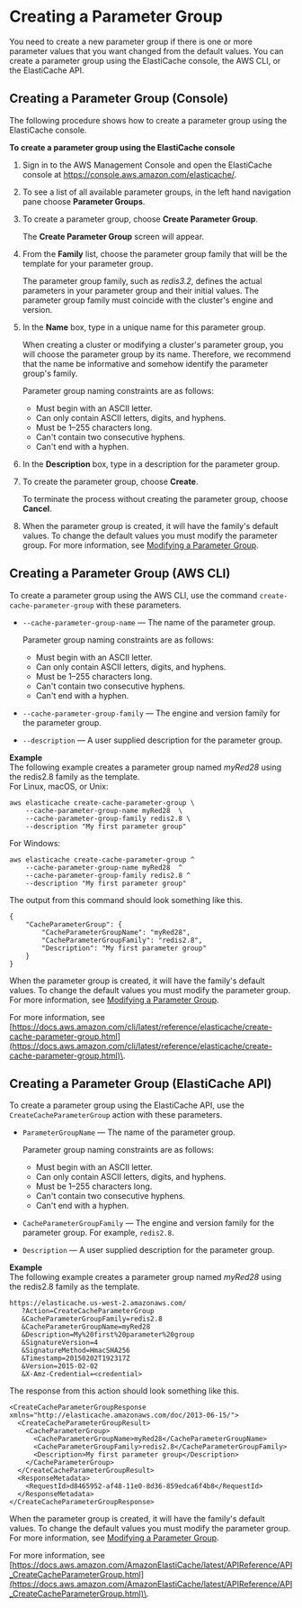 # Creating a Parameter Group<a name="ParameterGroups.Creating"></a>

You need to create a new parameter group if there is one or more parameter values that you want changed from the default values\. You can create a parameter group using the ElastiCache console, the AWS CLI, or the ElastiCache API\.

## Creating a Parameter Group \(Console\)<a name="ParameterGroups.Creating.CON"></a>

The following procedure shows how to create a parameter group using the ElastiCache console\.

**To create a parameter group using the ElastiCache console**

1. Sign in to the AWS Management Console and open the ElastiCache console at [ https://console\.aws\.amazon\.com/elasticache/](https://console.aws.amazon.com/elasticache/)\.

1. To see a list of all available parameter groups, in the left hand navigation pane choose **Parameter Groups**\.

1. To create a parameter group, choose **Create Parameter Group**\.

   The **Create Parameter Group** screen will appear\.

1. From the **Family** list, choose the parameter group family that will be the template for your parameter group\.

   The parameter group family, such as *redis3\.2*, defines the actual parameters in your parameter group and their initial values\. The parameter group family must coincide with the cluster's engine and version\.

1. In the **Name** box, type in a unique name for this parameter group\.

   When creating a cluster or modifying a cluster's parameter group, you will choose the parameter group by its name\. Therefore, we recommend that the name be informative and somehow identify the parameter group's family\.

   Parameter group naming constraints are as follows:
   + Must begin with an ASCII letter\.
   + Can only contain ASCII letters, digits, and hyphens\.
   + Must be 1–255 characters long\.
   + Can't contain two consecutive hyphens\.
   + Can't end with a hyphen\.

1. In the **Description** box, type in a description for the parameter group\.

1. To create the parameter group, choose **Create**\.

   To terminate the process without creating the parameter group, choose **Cancel**\.

1. When the parameter group is created, it will have the family's default values\. To change the default values you must modify the parameter group\. For more information, see [Modifying a Parameter Group](ParameterGroups.Modifying.md)\.

## Creating a Parameter Group \(AWS CLI\)<a name="ParameterGroups.Creating.CLI"></a>

To create a parameter group using the AWS CLI, use the command `create-cache-parameter-group` with these parameters\.
+ `--cache-parameter-group-name` — The name of the parameter group\.

  Parameter group naming constraints are as follows:
  + Must begin with an ASCII letter\.
  + Can only contain ASCII letters, digits, and hyphens\.
  + Must be 1–255 characters long\.
  + Can't contain two consecutive hyphens\.
  + Can't end with a hyphen\.
+ `--cache-parameter-group-family` — The engine and version family for the parameter group\.
+ `--description` — A user supplied description for the parameter group\.

**Example**  
The following example creates a parameter group named *myRed28* using the redis2\.8 family as the template\.   
For Linux, macOS, or Unix:  

```
aws elasticache create-cache-parameter-group \
    --cache-parameter-group-name myRed28  \
    --cache-parameter-group-family redis2.8 \
    --description "My first parameter group"
```
For Windows:  

```
aws elasticache create-cache-parameter-group ^
    --cache-parameter-group-name myRed28  ^
    --cache-parameter-group-family redis2.8 ^
    --description "My first parameter group"
```
The output from this command should look something like this\.  

```
{
    "CacheParameterGroup": {
        "CacheParameterGroupName": "myRed28", 
        "CacheParameterGroupFamily": "redis2.8", 
        "Description": "My first parameter group"
    }
}
```

When the parameter group is created, it will have the family's default values\. To change the default values you must modify the parameter group\. For more information, see [Modifying a Parameter Group](ParameterGroups.Modifying.md)\.

For more information, see [https://docs.aws.amazon.com/cli/latest/reference/elasticache/create-cache-parameter-group.html](https://docs.aws.amazon.com/cli/latest/reference/elasticache/create-cache-parameter-group.html)\.

## Creating a Parameter Group \(ElastiCache API\)<a name="ParameterGroups.Creating.API"></a>

To create a parameter group using the ElastiCache API, use the `CreateCacheParameterGroup` action with these parameters\.
+ `ParameterGroupName` — The name of the parameter group\.

  Parameter group naming constraints are as follows:
  + Must begin with an ASCII letter\.
  + Can only contain ASCII letters, digits, and hyphens\.
  + Must be 1–255 characters long\.
  + Can't contain two consecutive hyphens\.
  + Can't end with a hyphen\.
+ `CacheParameterGroupFamily` — The engine and version family for the parameter group\. For example, `redis2.8`\.
+ `Description` — A user supplied description for the parameter group\.

**Example**  
The following example creates a parameter group named *myRed28* using the redis2\.8 family as the template\.   

```
https://elasticache.us-west-2.amazonaws.com/
   ?Action=CreateCacheParameterGroup
   &CacheParameterGroupFamily=redis2.8
   &CacheParameterGroupName=myRed28
   &Description=My%20first%20parameter%20group
   &SignatureVersion=4
   &SignatureMethod=HmacSHA256
   &Timestamp=20150202T192317Z
   &Version=2015-02-02
   &X-Amz-Credential=<credential>
```
The response from this action should look something like this\.  

```
<CreateCacheParameterGroupResponse xmlns="http://elasticache.amazonaws.com/doc/2013-06-15/">
  <CreateCacheParameterGroupResult>
    <CacheParameterGroup>
      <CacheParameterGroupName>myRed28</CacheParameterGroupName>
      <CacheParameterGroupFamily>redis2.8</CacheParameterGroupFamily>
      <Description>My first parameter group</Description>
    </CacheParameterGroup>
  </CreateCacheParameterGroupResult>
  <ResponseMetadata>
    <RequestId>d8465952-af48-11e0-8d36-859edca6f4b8</RequestId>
  </ResponseMetadata>
</CreateCacheParameterGroupResponse>
```

When the parameter group is created, it will have the family's default values\. To change the default values you must modify the parameter group\. For more information, see [Modifying a Parameter Group](ParameterGroups.Modifying.md)\.

For more information, see [https://docs.aws.amazon.com/AmazonElastiCache/latest/APIReference/API_CreateCacheParameterGroup.html](https://docs.aws.amazon.com/AmazonElastiCache/latest/APIReference/API_CreateCacheParameterGroup.html)\.